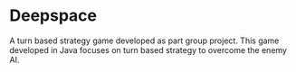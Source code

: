 # Deepspace
A turn based strategy game developed as part group project. This game developed in Java focuses on turn based strategy to overcome the enemy AI.

